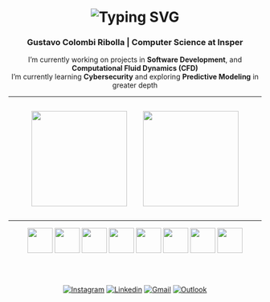 <h1 align="center">
  <img 
    src="https://readme-typing-svg.demolab.com?font=Poppins&size=40&center=true&duration=3500&pause=100&color=F8F8F8&width=500&height=70&lines=Hi+There!;Welcome+to+my+GitHub!" 
    alt="Typing SVG" />
</h1>


<h3 align="center">Gustavo Colombi Ribolla | Computer Science at Insper</h3>

<div align="center">
  
I’m currently working on projects in **Software Development**, and **Computational Fluid Dynamics (CFD)**<br>
I’m currently learning **Cybersecurity** and exploring **Predictive Modeling** in greater depth

</div>

---

<div align="center">
  <div style="display:flex; justify-content:center; align-items:flex-start; gap:32px; flex-wrap:wrap;">
    
  <img
    src="https://github-readme-stats.vercel.app/api?username=gustavoribolla&show_icons=true&hide_rank=true&theme=radical&hide=stars,prs_reviewed&show=reviews,prs_merged_percentage&count_private=true"
    height="190"
  />

  <img
    src="https://github-readme-stats.vercel.app/api/top-langs/?username=gustavoribolla&theme=radical&hide_progress=true"
    height="190"
  />

  </div>
</div>

---

<div align="center">

<div style="display: inline-block">
  <img src="https://cdn.jsdelivr.net/gh/devicons/devicon@latest/icons/jupyter/jupyter-original.svg" width="50" />
  <img src="https://cdn.jsdelivr.net/gh/devicons/devicon@latest/icons/python/python-original.svg" width="50" />
  <img src="https://cdn.jsdelivr.net/gh/devicons/devicon@latest/icons/java/java-original.svg" width="50" />
  <img src="https://cdn.jsdelivr.net/gh/devicons/devicon@latest/icons/html5/html5-original.svg" width="50" />
  <img src="https://cdn.jsdelivr.net/gh/devicons/devicon@latest/icons/css3/css3-original.svg" width="50" />
  <img src="https://cdn.jsdelivr.net/gh/devicons/devicon@latest/icons/javascript/javascript-original.svg" width="50" />
  <img src="https://cdn.jsdelivr.net/gh/devicons/devicon@latest/icons/c/c-original.svg" width="50" />
  <img src="https://cdn.jsdelivr.net/gh/devicons/devicon@latest/icons/csharp/csharp-original.svg" width="50" />
</div>

</div>

##
<br>
<div align="center">

[![Instagram](https://img.shields.io/badge/Instagram-E4405F?style=for-the-badge&logo=instagram&logoColor=white)](https://instagram.com/gustavo_ribolla)
[![Linkedin](https://img.shields.io/badge/LinkedIn-0077B5?style=for-the-badge&logo=linkedin&logoColor=white)](https://www.linkedin.com/in/gustavoribolla)
[![Gmail](https://img.shields.io/badge/Gmail-D14836?style=for-the-badge&logo=gmail&logoColor=white)](mailto:gusribolla@gmail.com)
[![Outlook](https://img.shields.io/badge/Outlook-0078D4?style=for-the-badge&logo=microsoft-outlook&logoColor=white)](mailto:gustavocr2@al.insper.edu.br)

</div>
